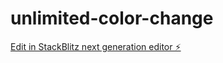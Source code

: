 # unlimited-color-change

[Edit in StackBlitz next generation editor ⚡️](https://stackblitz.com/~/github.com/KrishnaRinke/unlimited-color-change)